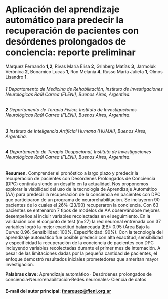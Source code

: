 # Aplicación del aprendizaje automático para predecir la recuperación de pacientes con desórdenes prolongados de conciencia: reporte preliminar

Márquez Fernando **1,2**,  Rivas María Elisa **2**, Grinberg Matías **3**, Jarmoluk Verónica **2**,
Bonamico Lucas **1**, Ron Melania **4**, Russo María Julieta **1**, Olmos Lisandro **1**.

###### **1** Departamento de Medicina de Rehabilitación, Instituto de Investigaciones Neurológicas Raúl Carrea (FLENI), Buenos Aires, Argentina. 

###### **2** Departamento de Terapia Física, Instituto de Investigaciones Neurológicas Raúl Carrea (FLENI), Buenos Aires, Argentina.

###### **3** Instituto de Inteligencia Artificial Humana (HUMAI), Buenos Aires, Argentina.

###### **4** Departamento de Terapia Ocupacional, Instituto de Investigaciones Neurológicas Raúl Carrea (FLENI), Buenos Aires, Argentina.

**Resumen.** Comprender el pronóstico a largo plazo y predecir la recuperación de pacientes con Desórdenes Prolongados de Conciencia (DPC) continúa siendo un desafío en la actualidad. Nos proponemos explorar la viabilidad del uso de la tecnología de Aprendizaje Automático (AA) para predecir la recuperación de la conciencia en pacientes con DPC que participaron de un programa de neurorehabilitación. Se incluyeron 90 pacientes ​de lo cuales el 26% (23/90) recuperaron la conciencia. Con 63 pacientes se entrenaron 7 tipos de modelos de AA observándose mejores desempeños al incluir variables recolectadas en el seguimiento. En la validación con el conjunto de test (n=27) la red neuronal entrenada con 37 variables logró la mejor exactitud balanceada (EB): 0.95 (Área Bajo la Curva: 0.96, Sensibilidad: 100%, Especificidad: 90%). Con la tecnología del aprendizaje automático fue posible predecir con alta exactitud, sensibilidad y especificidad la recuperación de la conciencia de pacientes con DPC incluyendo variables recolectadas durante el primer mes de internación. A pesar de las limitaciones dadas por la pequeña cantidad de pacientes, el enfoque demostró resultados iniciales prometedores que ameritan mayor investigación.

**Palabras clave:** Aprendizaje automático ​· ​Desórdenes prolongados de conciencia​·​Neurorehabilitación​·​Redes neuronales·​ ​Ciencia de datos

#### E-mail del autor principal: fmarquez@fleni.org.ar
